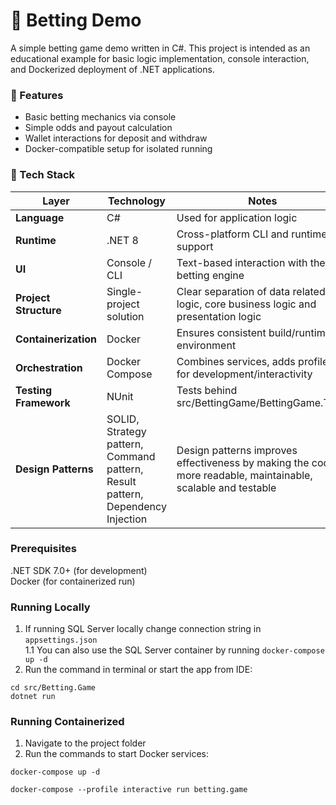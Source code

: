 #  🎰 Betting Demo

A simple betting game demo written in C#. This project is intended as an educational example for basic logic implementation, console interaction, and Dockerized deployment of .NET applications.

### 🧩 Features

- Basic betting mechanics via console
- Simple odds and payout calculation
- Wallet interactions for deposit and withdraw
- Docker-compatible setup for isolated running

### 🧰 Tech Stack

<table>
  <thead>
    <tr>
      <th>Layer</th>
      <th>Technology</th>
      <th>Notes</th>
    </tr>
  </thead>
  <tbody>
    <tr>
      <td><strong>Language</strong></td>
      <td>C#</td>
      <td>Used for application logic</td>
    </tr>
    <tr>
      <td><strong>Runtime</strong></td>
      <td>.NET 8</td>
      <td>Cross-platform CLI and runtime support</td>
    </tr>
    <tr>
      <td><strong>UI</strong></td>
      <td>Console / CLI</td>
      <td>Text-based interaction with the betting engine</td>
    </tr>
    <tr>
      <td><strong>Project Structure</strong></td>
      <td>Single-project solution</td>
      <td>Clear separation of data related logic, core business logic and presentation logic</td>
    </tr>
    <tr>
      <td><strong>Containerization</strong></td>
      <td>Docker</td>
      <td>Ensures consistent build/runtime environment</td>
    </tr>
    <tr>
      <td><strong>Orchestration</strong></td>
      <td>Docker Compose</td>
      <td>Combines services, adds profiles for development/interactivity</td>
    </tr>
    <tr>
      <td><strong>Testing Framework</strong></td>
      <td>NUnit</td>
      <td>Tests behind src/BettingGame/BettingGame.Tests</code></td>
    </tr>
     <tr>
      <td><strong>Design Patterns</strong></td>
      <td>SOLID, Strategy pattern, Command pattern, Result pattern, Dependency Injection</td>
      <td>Design patterns improves effectiveness by making the code more readable, maintainable, scalable and testable</code></td>
    </tr>
  </tbody>
</table>


### Prerequisites
.NET SDK 7.0+ (for development) <br />
Docker (for containerized run)

### Running Locally
1. If running SQL Server locally change connection string in `appsettings.json` <br />
1.1 You can also use the SQL Server container by running `docker-compose up -d`
2. Run the command in terminal or start the app from IDE:
```
cd src/Betting.Game
dotnet run
```

### Running Containerized
1. Navigate to the project folder
2. Run the commands to start Docker services:
```
docker-compose up -d
```
```
docker-compose --profile interactive run betting.game
```
